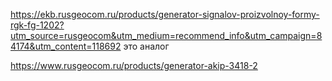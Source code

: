 https://ekb.rusgeocom.ru/products/generator-signalov-proizvolnoy-formy-rgk-fg-1202?utm_source=rusgeocom&utm_medium=recommend_info&utm_campaign=84174&utm_content=118692
это аналог

https://www.rusgeocom.ru/products/generator-akip-3418-2
